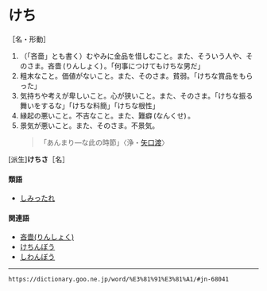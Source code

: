 # けち

［名・形動］

1. （「吝嗇」とも書く）むやみに金品を惜しむこと。また、そういう人や、そのさま。吝嗇 (りんしょく) 。「何事につけてもけちな男だ」
2. 粗末なこと。価値がないこと。また、そのさま。貧弱。「けちな賞品をもらった」
3. 気持ちや考えが卑しいこと。心が狭いこと。また、そのさま。「けちな振る舞いをするな」「けちな料簡」「けちな根性」
4. 縁起の悪いこと。不吉なこと。また、難癖 (なんくせ) 。
5. 景気が悪いこと。また、そのさま。不景気。
    >「あんまり―な此の時節」〈浄・[矢口渡](https://dictionary.goo.ne.jp/word/%E7%A5%9E%E9%9C%8A%E7%9F%A2%E5%8F%A3%E6%B8%A1/#jn-116002)〉
        

\[派生\]**けちさ**［名］

#### 類語

-   [しみったれ](https://dictionary.goo.ne.jp/word/%E3%81%97%E3%81%BF%E3%81%A3%E3%81%9F%E3%82%8C/#jn-100845)

#### 関連語

-   [吝嗇(りんしょく)](https://dictionary.goo.ne.jp/word/%E5%90%9D%E5%97%87/#jn-233309)
-   [けちんぼう](https://dictionary.goo.ne.jp/word/%E3%81%91%E3%81%A1%E3%82%93%E5%9D%8A/#jn-68077)
-   [しわんぼう](https://dictionary.goo.ne.jp/word/%E5%90%9D%E3%82%93%E5%9D%8A/#jn-113241)

---
`https://dictionary.goo.ne.jp/word/%E3%81%91%E3%81%A1/#jn-68041`